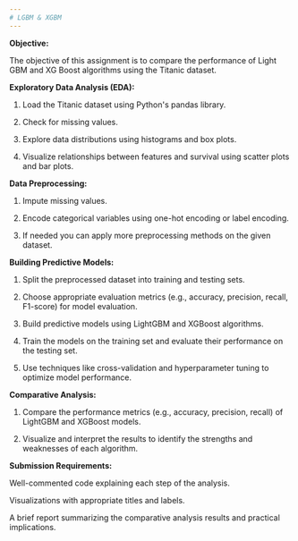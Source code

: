 ```yaml
---
# LGBM & XGBM
---
```


**Objective:**

The objective of this assignment is to compare the performance of Light GBM and XG Boost algorithms using the Titanic dataset.

**Exploratory Data Analysis (EDA):**

1.	Load the Titanic dataset using Python's pandas library.

2.	Check for missing values.

3.	Explore data distributions using histograms and box plots.

4.	Visualize relationships between features and survival using scatter plots and bar plots.

**Data Preprocessing:**

1.	Impute missing values.

2.	Encode categorical variables using one-hot encoding or label encoding. 

3.	If needed you can apply more preprocessing methods on the given dataset.

**Building Predictive Models:**

1.	Split the preprocessed dataset into training and testing sets.

2.	Choose appropriate evaluation metrics (e.g., accuracy, precision, recall, F1-score) for model evaluation.

3.	Build predictive models using LightGBM and XGBoost algorithms.

4.	Train the models on the training set and evaluate their performance on the testing set.

5.	Use techniques like cross-validation and hyperparameter tuning to optimize model performance.

**Comparative Analysis:**

1.	Compare the performance metrics (e.g., accuracy, precision, recall) of LightGBM and XGBoost models.

2.	Visualize and interpret the results to identify the strengths and weaknesses of each algorithm.

**Submission Requirements:**

Well-commented code explaining each step of the analysis.

Visualizations with appropriate titles and labels.

A brief report summarizing the comparative analysis results and practical implications.

